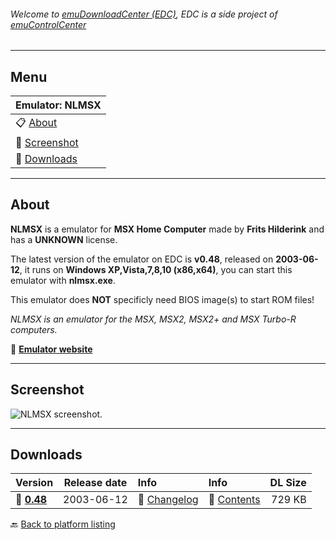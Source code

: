 ###### Welcome to [emuDownloadCenter (EDC)](https://github.com/PhoenixInteractiveNL/emuDownloadCenter/wiki/), EDC is a side project of [emuControlCenter](https://github.com/PhoenixInteractiveNL/emuControlCenter/wiki/)
***
## Menu
| **Emulator: NLMSX** |
|:---------|
| :clipboard: [About](#about) |
| :sunrise: [Screenshot](#screenshot) |
| :floppy_disk: [Downloads](#downloads) |
***
## About
**NLMSX** is a emulator for **MSX Home Computer** made by **Frits Hilderink** and has a **UNKNOWN** license.

The latest version of the emulator on EDC is **v0.48**, released on **2003-06-12**, it runs on **Windows XP,Vista,7,8,10 (x86,x64)**, you can start this emulator with **nlmsx.exe**.

This emulator does **NOT** specificly need BIOS image(s) to start ROM files!

_NLMSX is an emulator for the MSX, MSX2, MSX2+ and MSX Turbo-R computers._

:link: [**Emulator website**](http://nlmsx.generation-msx.nl/)
***
## Screenshot
![](https://raw.githubusercontent.com/PhoenixInteractiveNL/emuDownloadCenter/master/hooks/nlmsx/screen.jpg "NLMSX screenshot.")
***
## Downloads
| Version  | Release date  | Info       | Info       | DL Size    |
|:---------|:-------------:|:-----------|:-----------|-----------:|
| :floppy_disk: [**0.48**](https://github.com/PhoenixInteractiveNL/edc-repo0004/raw/master/nlmsx/0.48.7z) | 2003-06-12 | :page_facing_up: [Changelog](https://github.com/PhoenixInteractiveNL/edc-repo0004/blob/master/nlmsx/0.48_changelog.txt) | :mag_right: [Contents](https://github.com/PhoenixInteractiveNL/edc-repo0004/blob/master/nlmsx/0.48_contents.txt) | 729 KB |

:back: [Back to platform listing](https://github.com/PhoenixInteractiveNL/emuDownloadCenter/wiki/EDC-Platform-List)
